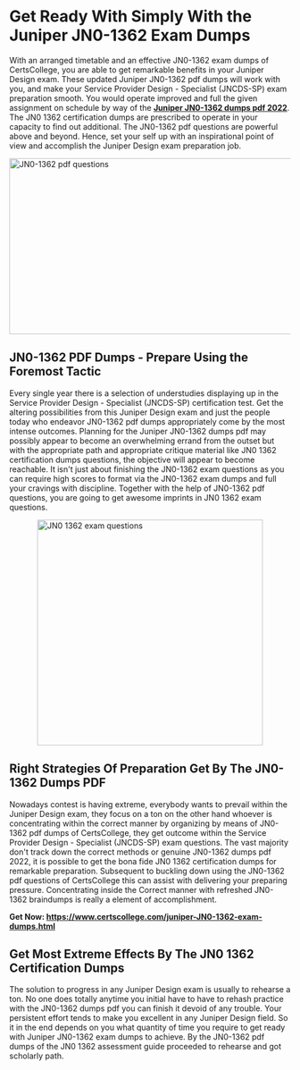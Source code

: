 <h1><strong>Get Ready With Simply With the Juniper JN0-1362 Exam Dumps&nbsp;</strong></h1>
<p><span style="font-weight: 400;">With an arranged timetable and an effective  JN0-1362 exam dumps of CertsCollege, you are able to get remarkable benefits in your Juniper Design exam. These updated Juniper JN0-1362 pdf dumps will work with you, and make your Service Provider Design - Specialist (JNCDS-SP) exam preparation smooth. You would operate improved and full the given assignment on schedule by way of the <strong><a href="https://www.certscollege.com/juniper-JN0-1362-exam-dumps.html">Juniper JN0-1362 dumps pdf 2022</a></strong>. The JN0 1362 certification dumps are prescribed to operate in your capacity to find out additional. The  JN0-1362 pdf questions are powerful above and beyond. Hence, set your self up with an inspirational point of view and accomplish the Juniper Design exam preparation job.&nbsp;</span></p>
<p><span style="font-weight: 400;"><img style="display: block; margin-left: auto; margin-right: auto;" src="https://i.ibb.co/CPDK3ps/Yellow-and-Blue-Initiative-Blog-Banner.png" alt="JN0-1362 pdf questions" width="559" height="315" /></span></p>
<h2><strong>JN0-1362 PDF Dumps - Prepare Using the Foremost Tactic</strong></h2>
<p><span style="font-weight: 400;">Every single year there is a selection of understudies displaying up in the Service Provider Design - Specialist (JNCDS-SP) certification test. Get the altering possibilities from this Juniper Design exam and just the people today who endeavor JN0-1362 pdf dumps appropriately come by the most intense outcomes. Planning for the Juniper JN0-1362 dumps pdf may possibly appear to become an overwhelming errand from the outset but with the appropriate path and appropriate critique material like JN0 1362 certification dumps questions, the objective will appear to become reachable. It isn't just about finishing the JN0-1362 exam questions as you can require high scores to format via the JN0-1362 exam dumps and full your cravings with discipline. Together with the help of JN0-1362 pdf questions, you are going to get awesome imprints in JN0 1362 exam questions.</span></p>
<p><span style="font-weight: 400;"><a href="https://tinyurl.com/yj8697zd"><img style="display: block; margin-left: auto; margin-right: auto;" src="https://i.ibb.co/9tMrhdY/Teacher-Appreciation-Invitation.png" alt="JN0 1362 exam questions " width="404" height="404" /></a></span></p>
<h2><strong>Right Strategies Of Preparation Get By The JN0-1362 Dumps PDF</strong></h2>
<p><span style="font-weight: 400;">Nowadays contest is having extreme, everybody wants to prevail within the Juniper Design exam, they focus on a ton on the other hand whoever is concentrating within the correct manner by organizing by means of JN0-1362 pdf dumps of CertsCollege, they get outcome within the Service Provider Design - Specialist (JNCDS-SP) exam questions. The vast majority don't track down the correct methods or genuine JN0-1362 dumps pdf 2022, it is possible to get the bona fide JN0 1362 certification dumps for remarkable preparation. Subsequent to buckling down using the  JN0-1362 pdf questions of CertsCollege this can assist with delivering your preparing pressure. Concentrating inside the Correct manner with refreshed JN0-1362 braindumps is really a element of accomplishment.</span></p>
<p><span style="font-weight: 400;"><strong>Get Now: <a href="https://www.certscollege.com/juniper-JN0-1362-exam-dumps.html">https://www.certscollege.com/juniper-JN0-1362-exam-dumps.html</a></strong></span></p>
<h2><strong>Get Most Extreme Effects By The JN0 1362 Certification Dumps</strong></h2>
<p><span style="font-weight: 400;">The solution to progress in any Juniper Design exam is usually to rehearse a ton. No one does totally anytime you initial have to have to rehash practice with the JN0-1362 dumps pdf you can finish it devoid of any trouble. Your persistent effort tends to make you excellent in any Juniper Design field. So it in the end depends on you what quantity of time you require to get ready with Juniper JN0-1362 exam dumps to achieve. By the JN0-1362 pdf dumps of the JN0 1362 assessment guide proceeded to rehearse and got scholarly path.</span></p>

